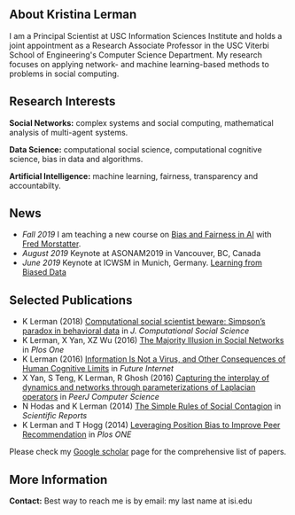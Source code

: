 ## About Kristina Lerman
I am a Principal Scientist at USC Information Sciences Institute and holds a joint appointment as a Research Associate Professor in the USC Viterbi School of Engineering's Computer Science Department. My research focuses on applying network- and machine learning-based methods to problems in social computing.

## Research Interests
**Social Networks:** complex systems and social computing, mathematical analysis of multi-agent systems.	 

**Data Science:** computational social science, computational cognitive science, bias in data and algorithms.	 

**Artificial Intelligence:** machine learning, fairness, transparency and accountabilty.


## News
- _Fall 2019_ I am teaching a new course on  [Bias and Fairness in AI](https://web-app.usc.edu/soc/syllabus/20193/32498.pdf) with [Fred Morstatter](https://isi.edu/~fredmors/).
- _August 2019_ Keynote at ASONAM2019 in Vancouver, BC, Canada
- _June 2019_ Keynote at ICWSM in Munich, Germany. [Learning from Biased Data](url)

## Selected Publications
- K Lerman (2018) [Computational social scientist beware: Simpson’s paradox in behavioral data](https://link.springer.com/article/10.1007/s42001-017-0007-4) in _J. Computational Social Science_
- K Lerman, X Yan, XZ Wu (2016) [The Majority Illusion in Social Networks](https://journals.plos.org/plosone/article?id=10.1371/journal.pone.0147617) in _Plos One_ 
- K Lerman (2016) [Information Is Not a Virus, and Other Consequences of Human Cognitive Limits](https://www.mdpi.com/1999-5903/8/2/21) in _Future Internet_
- X Yan, S Teng, K Lerman, R Ghosh (2016) [Capturing the interplay of dynamics and networks through parameterizations of Laplacian operators](https://peerj.com/articles/cs-57/) in _PeerJ Computer Science_
- N Hodas and K Lerman (2014) [The Simple Rules of Social Contagion](https://www.nature.com/articles/srep04343) in _Scientific Reports_
- K Lerman and T Hogg (2014) [Leveraging Position Bias to Improve Peer Recommendation](https://journals.plos.org/plosone/article?id=10.1371/journal.pone.0098914) in _Plos ONE_


Please check my [Google scholar](https://scholar.google.com/citations?user=Cz6vH68AAAAJ&hl=en) page for the comprehensive list of papers.


## More Information
**Contact:** Best way to reach me is by email: my last name at isi.edu


